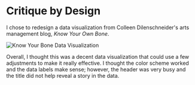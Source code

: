 
# Critique by Design

I chose to redesign a data visualization from Colleen Dilenschneider's arts management blog, *Know Your Own Bone*. 

![Know Your Bone Data Visualization](https://user-images.githubusercontent.com/73760381/99205276-1668cd00-2786-11eb-8bd8-77d75bcaad28.png) 

Overall, I thought this was a decent data visualization that could use a few adjustments to make it really effective. I thought the color scheme worked and the data labels make sense; however, the header was very busy and the title did not help reveal a story in the data. 
